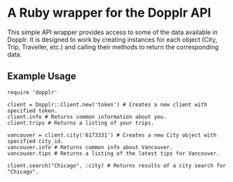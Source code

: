 # A Ruby wrapper for the Dopplr API

This simple API wrapper provides access to some of the data available in Dopplr. It is designed to work by creating instances for each object (City, Trip, Traveller, etc.) and calling their methods to return the corresponding data.

## Example Usage

    require 'dopplr'

    client = Dopplr::Client.new('token') # Creates a new client with specified token.
    client.info # Returns common information about you.
    client.trips # Returns a listing of your trips.

    vancouver = client.city('6173331') # Creates a new City object with specified city_id.
    vancouver.info # Returns common info about Vancouver.
    vancouver.tips # Returns a listing of the latest tips for Vancouver.

    client.search("Chicago", :city) # Returns results of a city search for "Chicago".
